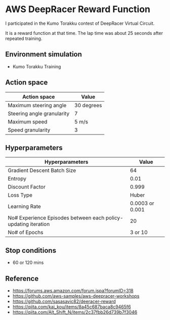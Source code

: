 # AWS DeepRacer Reward Function

I participated in the Kumo Torakku contest of DeepRacer Virtual Circuit.

It is a reward function at that time.
The lap time was about 25 seconds after repeated training.

## Environment simulation

- Kumo Torakku Training

## Action space

| Action space                 | Value       |
|------------------------------|-------------|
| Maximum steering angle       | 30 degrees  |
| Steering angle granularity   | 7           |
| Maximum speed                | 5 m/s       |
| Speed granularity            | 3           |

## Hyperparameters

| Hyperparameters                                                | Value           |
|----------------------------------------------------------------|-----------------|
| Gradient Descent Batch Size                                    | 64              |
| Entropy                                                        | 0.01            |
| Discount Factor                                                | 0.999           |
| Loss Type                                                      | Huber           |
| Learning Rate                                                  | 0.0003 or 0.001 |
| No# Experience Episodes between each policy-updating iteration | 20              |
| No# of Epochs                                                  | 3 or 10         |

## Stop conditions

- 60 or 120 mins

## Reference

- https://forums.aws.amazon.com/forum.jspa?forumID=318
- https://github.com/aws-samples/aws-deepracer-workshops
- https://github.com/sasasavic82/deeracer-reward
- https://qiita.com/kai_kou/items/8a45c687baca8c9465f6
- https://qiita.com/Alt_Shift_N/items/2c37fbb26d739b7f3046
